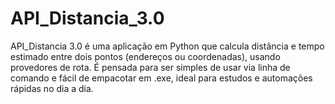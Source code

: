 # API_Distancia_3.0
API_Distancia 3.0 é uma aplicação em Python que calcula distância e tempo estimado entre dois pontos (endereços ou coordenadas), usando provedores de rota. É pensada para ser simples de usar via linha de comando e fácil de empacotar em .exe, ideal para estudos e automações rápidas no dia a dia.
